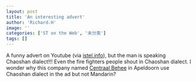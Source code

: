 ```yaml
---
layout: post
title: 'An interesting advert'
author: 'Richard.H'
image: ''
categories: ['ST on the Web', '未分类']
tags: []
---
```




A funny advert on Youtube (via [istel.info](http://istef.info/)), but the man is speaking Chaoshan dialect!!! Even the fire fighters people shout in Chaoshan dialect. I wonder why this company named [Centraal Behee](http://www.centraalbeheer.nl/) in Apeldoorn use Chaoshan dialect in the ad but not Mandarin?